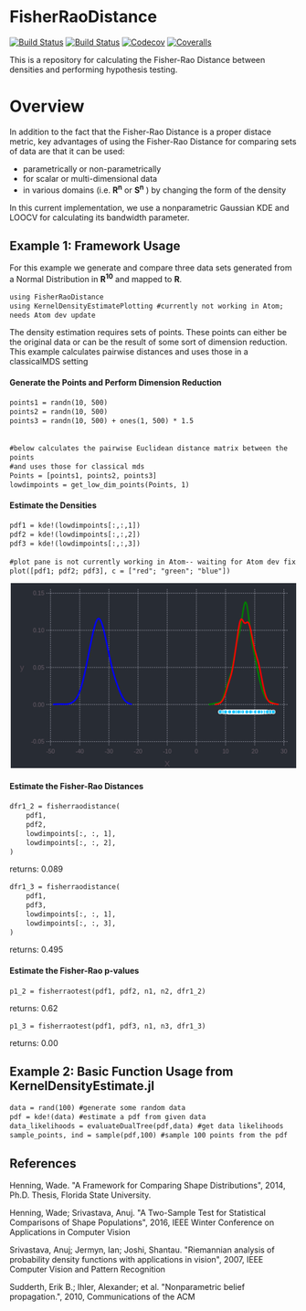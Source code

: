 # FisherRaoDistance

[![Build Status](https://travis-ci.com/wadehenning/FisherRaoDistance.jl.svg?branch=master)](https://travis-ci.com/wadehenning/FisherRaoDistance.jl)
[![Build Status](https://ci.appveyor.com/api/projects/status/github/wadehenning/FisherRaoDistance.jl?svg=true)](https://ci.appveyor.com/project/wadehenning/FisherRaoDistance-jl)
[![Codecov](https://codecov.io/gh/wadehenning/FisherRaoDistance.jl/branch/master/graph/badge.svg)](https://codecov.io/gh/wadehenning/FisherRaoDistance.jl)
[![Coveralls](https://coveralls.io/repos/github/wadehenning/FisherRaoDistance.jl/badge.svg?branch=master)](https://coveralls.io/github/wadehenning/FisherRaoDistance.jl?branch=master)


This is a repository for calculating the Fisher-Rao Distance between densities and performing hypothesis testing.

# Overview
In addition to the fact that the Fisher-Rao Distance is a proper distace metric, key advantages of using the Fisher-Rao Distance for comparing sets of data are that it can be used:
 * parametrically or non-parametrically
 * for scalar or multi-dimensional data
 * in various domains (i.e.  **R<sup>n</sup>** or **S<sup>n</sup>**  ) by changing the form of the density

 In this current implementation, we use a nonparametric Gaussian KDE and LOOCV for calculating its bandwidth parameter.


## Example 1: Framework Usage
For this example we generate and compare three data sets generated from a Normal Distribution in **R<sup>10</sup>** and mapped to **R**.


```
using FisherRaoDistance
using KernelDensityEstimatePlotting #currently not working in Atom; needs Atom dev update

```
The density estimation requires sets of points.  These points can either be the original data or can be the result of some sort of dimension reduction.  This example calculates pairwise distances and uses those in a classicalMDS setting
#### Generate the Points and Perform Dimension Reduction
```#note that the Fisher-Rao distance does not require the sets to have the same number of points.
points1 = randn(10, 500)
points2 = randn(10, 500)
points3 = randn(10, 500) + ones(1, 500) * 1.5


#below calculates the pairwise Euclidean distance matrix between the points
#and uses those for classical mds
Points = [points1, points2, points3]
lowdimpoints = get_low_dim_points(Points, 1)
```
#### Estimate the Densities
```
pdf1 = kde!(lowdimpoints[:,:,1])
pdf2 = kde!(lowdimpoints[:,:,2])
pdf3 = kde!(lowdimpoints[:,:,3])

#plot pane is not currently working in Atom-- waiting for Atom dev fix
plot([pdf1; pdf2; pdf3], c = ["red"; "green"; "blue"])
```
<p align="center">
<img src ="images/DoesItWork.png" width="500" />
</p>

#### Estimate the Fisher-Rao Distances
```
dfr1_2 = fisherraodistance(
    pdf1,
    pdf2,
    lowdimpoints[:, :, 1],
    lowdimpoints[:, :, 2],
)
```
returns: 0.089
```
dfr1_3 = fisherraodistance(
    pdf1,
    pdf3,
    lowdimpoints[:, :, 1],
    lowdimpoints[:, :, 3],
)
```
returns: 0.495


#### Estimate the Fisher-Rao p-values
```
p1_2 = fisherraotest(pdf1, pdf2, n1, n2, dfr1_2)
```
returns: 0.62
```
p1_3 = fisherraotest(pdf1, pdf3, n1, n3, dfr1_3)
```
 returns: 0.00

## Example 2: Basic Function Usage from KernelDensityEstimate.jl
 ```
 data = rand(100) #generate some random data
 pdf = kde!(data) #estimate a pdf from given data
 data_likelihoods = evaluateDualTree(pdf,data) #get data likelihoods
 sample_points, ind = sample(pdf,100) #sample 100 points from the pdf

 ```
## References
Henning, Wade. "A Framework for Comparing Shape Distributions", 2014, Ph.D. Thesis, Florida State University.

Henning, Wade; Srivastava, Anuj. "A Two-Sample Test for Statistical Comparisons of Shape Populations", 2016, IEEE Winter Conference on Applications in Computer Vision

Srivastava, Anuj; Jermyn, Ian; Joshi, Shantau. "Riemannian analysis of probability density functions with applications in vision", 2007, IEEE Computer Vision and Pattern Recognition

Sudderth, Erik B.; Ihler, Alexander; et al. "Nonparametric belief propagation.", 2010, Communications of the ACM
